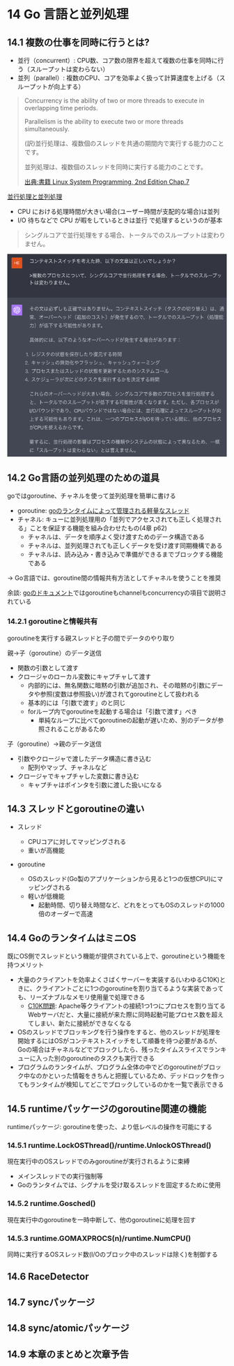 
# 14 Go 言語と並列処理

## 14.1 複数の仕事を同時に行うとは?

- 並行（concurrent）: CPU数、コア数の限界を超えて複数の仕事を同時に行う（スループットは変わらない）
- 並列（parallel）: 複数のCPU、コアを効率よく扱って計算速度を上げる（スループットが向上する）

>Concurrency is the ability of two or more threads to execute in overlapping time periods.
>
>Parallelism is the ability to execute two or more threads simultaneously.
>
>(訳)並行処理は、複数個のスレッドを共通の期間内で実行する能力のことです。
>
>並列処理は、複数個のスレッドを同時に実行する能力のことです。
>
>[出典:書籍 Linux System Programming, 2nd Edition Chap.7](https://learning.oreilly.com/library/view/linux-system-programming/9781449341527/)

[並行処理と並列処理](https://zenn.dev/hsaki/books/golang-concurrency/viewer/term)

- CPU における処理時間が大きい場合(ユーザー時間が支配的な場合)は並列
- I/O 待ちなどで CPU が暇をしているときは並行
で処理するというのが基本

>シングルコアで並行処理をする場合、トータルでのスループットは変わりません。

<img src="./スクリーンショット 2023-09-18 21.35.30.png">

## 14.2 Go言語の並列処理のための道具

goではgoroutine、チャネルを使って並列処理を簡単に書ける

- goroutine: [goのランタイムによって管理される軽量なスレッド](https://go.dev/tour/concurrency/1)
- チャネル: キューに並列処理用の「並列でアクセスされても正しく処理される」ことを保証する機能を組み合わせたもの(4章 p62)
   - チャネルは、データを順序よく受け渡すためのデータ構造である
   - チャネルは、並列処理されても正しくデータを受け渡す同期機構である
   - チャネルは、読み込み・書き込みで準備ができるまでブロックする機能である

-> Go言語では、goroutine間の情報共有方法としてチャネルを使うことを推奨

余談: [goのドキュメント](https://go.dev/doc/effective_go#concurrency)ではgoroutineもchannelもconcurrencyの項目で説明されている

### 14.2.1 goroutineと情報共有

goroutineを実行する親スレッドと子の間でデータのやり取り

親→子（goroutine）のデータ送信

- 関数の引数として渡す
- クロージャのローカル変数にキャプチャして渡す
   - 内部的には、無名関数に暗黙の引数が追加され、その暗黙の引数にデータや参照(変数は参照扱い)が渡されてgoroutineとして扱われる
   - 基本的には「引数で渡す」のと同じ
   - forループ内でgoroutineを起動する場合は「引数で渡す」べき
      - 単純なループに比べてgoroutineの起動が遅いため、別のデータが参照されることがあるため

子（goroutine）→親のデータ送信

- 引数やクロージャで渡したデータ構造に書き込む
   - 配列やマップ、チャネルなど
- クロージャでキャプチャした変数に書き込む
   - キャプチャはポインタを引数に渡した扱いになる


## 14.3 スレッドとgoroutineの違い

- スレッド
   - CPUコアに対してマッピングされる
   - 重いが高機能

- goroutine
   - OSのスレッド(Go製のアプリケーションから見ると1つの仮想CPU)にマッピングされる
   - 軽いが低機能
      - 起動時間、切り替え時間など、どれをとってもOSのスレッドの1000倍のオーダーで高速

## 14.4 GoのランタイムはミニOS

既にOS側でスレッドという機能が提供されている上で、goroutineという機能を持つメリット

- 大量のクライアントを効率よくさばくサーバーを実装する(いわゆるC10K)ときに、クライアントごとに1つのgoroutineを割り当てるような実装であっても、リーズナブルなメモリ使用量で処理できる
   - [C10K問題](https://ja.wikipedia.org/wiki/C10K%E5%95%8F%E9%A1%8C): Apache等クライアントの接続1つ1つにプロセスを割り当てるWebサーバだと、大量に接続が来た際に同時起動可能プロセス数を超えてしまい、新たに接続ができなくなる
- OSのスレッドでブロッキングを行う操作をすると、他のスレッドが処理を開始するにはOSがコンテキストスイッチをして順番を待つ必要があるが、Goの場合はチャネルなどでブロックしたら、残ったタイムスライスでランキューに入った別のgoroutineのタスクも実行できる
- プログラムのランタイムが、プログラム全体の中でどのgoroutineがブロック中なのかといった情報をきちんと把握しているため、デッドロックを作ってもランタイムが検知してどこでブロックしているのかを一覧で表示できる

## 14.5 runtimeパッケージのgoroutine関連の機能

runtimeパッケージ: goroutineを使った、より低レベルの操作を可能にする

### 14.5.1 runtime.LockOSThread()/runtime.UnlockOSThread()

現在実行中のOSスレッドでのみgoroutineが実行されるように束縛

- メインスレッドでの実行強制等
- Goのランタイムでは、シグナルを受け取るスレッドを固定するために使用

### 14.5.2 runtime.Gosched()

現在実行中のgoroutineを一時中断して、他のgoroutineに処理を回す

### 14.5.3 runtime.GOMAXPROCS(n)/runtime.NumCPU()

同時に実行するOSスレッド数(I/Oのブロック中のスレッドは除く)を制御する

## 14.6 RaceDetector


## 14.7 syncパッケージ

## 14.8 sync/atomicパッケージ

## 14.9 本章のまとめと次章予告
